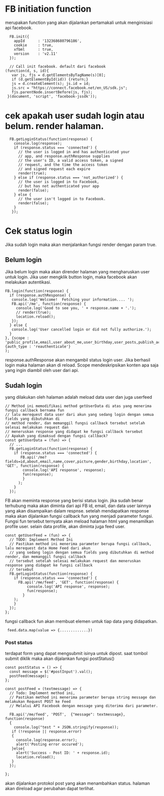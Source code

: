 # FB initiation function

  merupakan function yang akan dijalankan pertamakali untuk menginisiasi api facebook.

	  FB.init({
	    appId      : '132368680796186',
	    cookie     : true,
	    xfbml      : true,
	    version    : 'v2.11'
	  });

	  // Call init facebook. default dari facebook
	(function(d, s, id){
	   var js, fjs = d.getElementsByTagName(s)[0];
	   if (d.getElementById(id)) {return;}
	   js = d.createElement(s); js.id = id;
	   js.src = "https://connect.facebook.net/en_US/sdk.js";
	   fjs.parentNode.insertBefore(js, fjs);
	 }(document, 'script', 'facebook-jssdk'));

# cek apakah user sudah login atau belum. render halaman.

	  FB.getLoginStatus(function(response) {
	    console.log(response);
	    if (response.status === 'connected') {
	      // the user is logged in and has authenticated your
	      // app, and response.authResponse supplies
	      // the user's ID, a valid access token, a signed
	      // request, and the time the access token 
	      // and signed request each expire
	      render(true);
	    } else if (response.status === 'not_authorized') {
	      // the user is logged in to Facebook, 
	      // but has not authenticated your app
	      render(false);
	    } else {
	      // the user isn't logged in to Facebook.
	      render(false);
	    }
	   });


# Cek status login
Jika sudah login maka akan menjalankan fungsi render dengan param true.	

## Belum login
Jika belum login maka akan dirender halaman yang mengharuskan user untuk login. Jika user mengklik button login, maka facebook akan melakukan autentikasi.

    FB.login(function(response) {
      if (response.authResponse) {
       console.log('Welcome!  Fetching your information.... ');
       FB.api('/me', function(response) {
         console.log('Good to see you, ' + response.name + '.');
         // render(true);
         location.reload();
       });
      } else {
       console.log('User cancelled login or did not fully authorize.');
      }
    }, {scope : 'public_profile,email,user_about_me,user_birthday,user_posts,publish_actions,user_friends'}, {auth_type : 'reauthenticate'}
    );

response.authResponse akan mengambil status login user. Jika berhasil login maka halaman akan di reload. Scope mendeskripsikan konten apa saja yang ingin diambil oleh user dari api.

## Sudah login

yang dilakukan oleh halaman adalah meload data user dan juga userfeed

    // Method ini memodifikasi method getUserData di atas yang menerima fungsi callback bernama fun
    // lalu merequest data user dari akun yang sedang login dengan semua fields yang dibutuhkan di 
    // method render, dan memanggil fungsi callback tersebut setelah selesai melakukan request dan 
    // meneruskan response yang didapat ke fungsi callback tersebut
    // Apakah yang dimaksud dengan fungsi callback?
    const getUserData = (fun) => {
      // ...
      FB.getLoginStatus(function(response) {
        if (response.status === 'connected') {
           FB.api('/me?fields=id,about,email,name,cover,picture,gender,birthday,location', 'GET', function(response) {
            console.log('API response', response);
            fun(response);
            }
          );
        }
      });

FB akan meminta response yang berisi status login. jika sudah benar terhubung maka akan diminta dari api FB id, email, dan data user lainnya yang akan disampaikan dalam respnse. setelah mendapatkan response maka akan dijalankan fungsi callback fun yang menjadi parameter fungsi. Fungsi fun tersebut ternyata akan meload halaman html yang menamilkan profile user. selain data profile, akan diminta juga feed user.

    const getUserFeed = (fun) => {
      // TODO: Implement Method Ini
      // Pastikan method ini menerima parameter berupa fungsi callback, lalu merequest data Home Feed dari akun
      // yang sedang login dengan semua fields yang dibutuhkan di method render, dan memanggil fungsi callback
      // tersebut setelah selesai melakukan request dan meneruskan response yang didapat ke fungsi callback
      // tersebut
      FB.getLoginStatus(function(response) {
        if (response.status === 'connected') { 
          FB.api('/me/feed', 'GET', function(response) {
              console.log('API response', response);
              fun(response);
            }
        );
        }
      });
    };

fungsi callback fun akan membuat elemen untuk tiap data yang didapatkan.

     feed.data.map(value => {.............})


### Post status
terdapat form yang dapat mengsubmit isinya untuk dipost. saat tombol submit diklik maka akan dijalankan fungsi postStatus()

    const postStatus = () => {
      const message = $('#postInput').val();
      postFeed(message);
    };

    const postFeed = (textmessage) => {
      // Todo: Implement method ini,
      // Pastikan method ini menerima parameter berupa string message dan melakukan Request POST ke Feed
      // Melalui API Facebook dengan message yang diterima dari parameter.

      FB.api('/me/feed', 'POST',  {"message": textmessage}, function(response)
      {
        console.log("test " + JSON.stringify(response));
       if (!response || response.error)
       {
         console.log(response.error);
         alert('Posting error occured');
       }else{
         alert('Success - Post ID: ' + response.id);
         location.reload();
       }
      });
          
    };

akan dijalankan protokol post yang akan menambahkan status. halaman akan direload agar perubahan dapat terlihat.